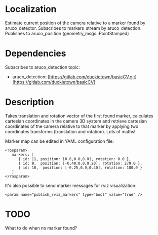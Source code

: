 Localization
=================

Estimate current position of the camera relative to a marker found by aruco_detector.
Subscribes to markers_stream by aruco_detection.
Publishes to aruco_position (geometry_msgs::PointStamped)

# Dependencies

Subscribes to aruco_detection topic:
- aruco_detection: [https://gitlab.com/duckietown/basicCV.git](https://gitlab.com/duckietown/basicCV)


# Description

Takes translation and rotation vector of the first found marker, calculates cartesian coordinates in the camera 3D system and retrieve cartesian coordinates of the camera relative to that marker by applying two coordinates transforms (translation and rotation).
Lots of maths!  

Marker map can be edited in YAML configuration file:

    <rosparam>
       markers: [
          { id: 11, position: [0.0,0.0,0.0], rotation: 0.0 },
          { id: 9,  position: [-0.40,0.0,0.20], rotation: 270.0 },
          { id: 10,  position: [-0.25,0.0,0.40], rotation: 180.0 }
       ]
    </rosparam>

It's also possible to send marker messages for rviz visualization:

    <param name="publish_rviz_markers" type="bool" value="true" />

# TODO

What to do when no marker found?
